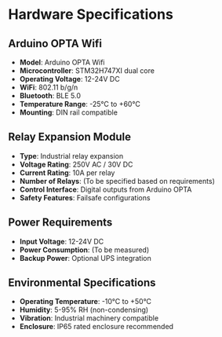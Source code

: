 # Hardware Specifications

## Arduino OPTA Wifi
- **Model**: Arduino OPTA Wifi
- **Microcontroller**: STM32H747XI dual core
- **Operating Voltage**: 12-24V DC
- **WiFi**: 802.11 b/g/n
- **Bluetooth**: BLE 5.0
- **Temperature Range**: -25°C to +60°C
- **Mounting**: DIN rail compatible

## Relay Expansion Module
- **Type**: Industrial relay expansion
- **Voltage Rating**: 250V AC / 30V DC
- **Current Rating**: 10A per relay
- **Number of Relays**: (To be specified based on requirements)
- **Control Interface**: Digital outputs from Arduino OPTA
- **Safety Features**: Failsafe configurations

## Power Requirements
- **Input Voltage**: 12-24V DC
- **Power Consumption**: (To be measured)
- **Backup Power**: Optional UPS integration

## Environmental Specifications
- **Operating Temperature**: -10°C to +50°C
- **Humidity**: 5-95% RH (non-condensing)
- **Vibration**: Industrial machinery compatible
- **Enclosure**: IP65 rated enclosure recommended